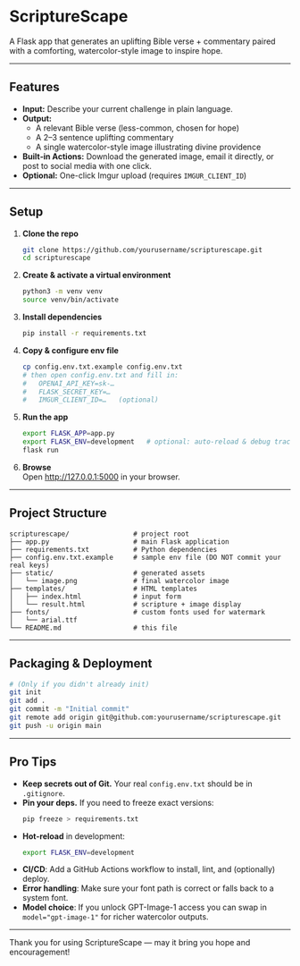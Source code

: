 # ScriptureScape

A Flask app that generates an uplifting Bible verse + commentary paired with a comforting, watercolor-style image to inspire hope.

---

## Features

- **Input:** Describe your current challenge in plain language.  
- **Output:**  
  - A relevant Bible verse (less-common, chosen for hope)  
  - A 2–3 sentence uplifting commentary  
  - A single watercolor-style image illustrating divine providence  
- **Built‑in Actions:** Download the generated image, email it directly, or post to social media with one click.  
- **Optional:** One-click Imgur upload (requires `IMGUR_CLIENT_ID`)

---

## Setup

1. **Clone the repo**  
   ```bash
   git clone https://github.com/yourusername/scripturescape.git
   cd scripturescape
   ```

2. **Create & activate a virtual environment**  
   ```bash
   python3 -m venv venv
   source venv/bin/activate
   ```

3. **Install dependencies**  
   ```bash
   pip install -r requirements.txt
   ```

4. **Copy & configure env file**  
   ```bash
   cp config.env.txt.example config.env.txt
   # then open config.env.txt and fill in:
   #   OPENAI_API_KEY=sk-…
   #   FLASK_SECRET_KEY=…
   #   IMGUR_CLIENT_ID=…   (optional)
   ```

5. **Run the app**  
   ```bash
   export FLASK_APP=app.py
   export FLASK_ENV=development   # optional: auto-reload & debug traces
   flask run
   ```

6. **Browse**  
   Open <http://127.0.0.1:5000> in your browser.

---

## Project Structure

```
scripturescape/                # project root
├── app.py                     # main Flask application
├── requirements.txt           # Python dependencies
├── config.env.txt.example     # sample env file (DO NOT commit your real keys)
├── static/                    # generated assets
│   └── image.png              # final watercolor image
├── templates/                 # HTML templates
│   ├── index.html             # input form
│   └── result.html            # scripture + image display
├── fonts/                     # custom fonts used for watermark
│   └── arial.ttf
└── README.md                  # this file
```

---

## Packaging & Deployment

```bash
# (Only if you didn't already init)
git init
git add .
git commit -m "Initial commit"
git remote add origin git@github.com:yourusername/scripturescape.git
git push -u origin main
```

---

## Pro Tips

- **Keep secrets out of Git.**  Your real `config.env.txt` should be in `.gitignore`.  
- **Pin your deps.**  If you need to freeze exact versions:  
  ```bash
  pip freeze > requirements.txt
  ```
- **Hot-reload** in development:  
  ```bash
  export FLASK_ENV=development
  ```
- **CI/CD**: Add a GitHub Actions workflow to install, lint, and (optionally) deploy.  
- **Error handling**: Make sure your font path is correct or falls back to a system font.  
- **Model choice**: If you unlock GPT-Image-1 access you can swap in `model="gpt-image-1"` for richer watercolor outputs.

---

Thank you for using ScriptureScape — may it bring you hope and encouragement!  

